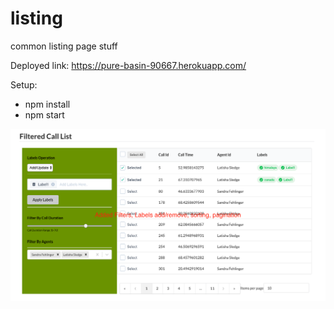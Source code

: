 # listing
common listing page stuff

Deployed link: <a href="https://pure-basin-90667.herokuapp.com/" target="_blank">https://pure-basin-90667.herokuapp.com/</a>

Setup:

* npm install
* npm start

<img src="https://github.com/shishirarora3/listing/blob/master/Screenshot%202019-05-19%20at%206.19.15%20PM.png?raw=true" alt="Screenshot 2019-05-19 at 6.19.15 PM.png">
